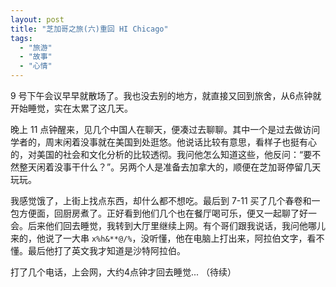 ```yaml
---
layout: post
title: "芝加哥之旅(六)重回 HI Chicago"
tags:
  - "旅游"
  - "故事"
  - "心情"
---
```


9 号下午会议早早就散场了。我也没去别的地方，就直接又回到旅舍，从6点钟就开始睡觉，实在太累了这几天。

晚上 11  点钟醒来，见几个中国人在聊天，便凑过去聊聊。其中一个是过去做访问学者的，周末闲着没事就在美国到处逛悠。他说话比较有意思，看样子也挺有心的，对美国的社会和文化分析的比较透彻。我问他怎么知道这些，他反问：“要不然整天闲着没事干什么？”。另两个人是准备去加拿大的，顺便在芝加哥停留几天玩玩。

我感觉饿了，上街上找点东西，却什么都不想吃。最后到 7-11 买了几个春卷和一包方便面，回厨房煮了。正好看到他们几个也在餐厅喝可乐，便又一起聊了好一会。后来他们回去睡觉，我转到大厅里继续上网。有个哥们跟我说话，我问他哪儿来的，他说了一大串 <code>x%h&**$@$/%</code>，没听懂，他在电脑上打出来，阿拉伯文字，看不懂。最后他打了英文我才知道是沙特阿拉伯。


打了几个电话，上会网，大约4点钟才回去睡觉...
（待续）
